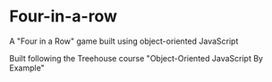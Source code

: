 # Four-in-a-row
A "Four in a Row" game built using object-oriented JavaScript

Built following the Treehouse course "Object-Oriented JavaScript By Example"
